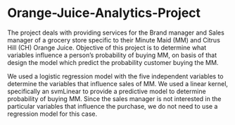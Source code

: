 # Orange-Juice-Analytics-Project

The project deals with providing services for the Brand manager and Sales manager of a grocery store specific to their Minute Maid (MM) and Citrus Hill (CH) Orange Juice. Objective of this project is to determine what variables influence a person’s probability of buying MM, on basis of that design the model which predict the probability customer buying the MM. 

We used a logistic regression model with the five independent variables to determine the variables that influence sales of MM. We used a linear kernel, specifically an svmLinear to provide a predictive model to determine probability of buying MM. Since the sales manager is not interested in the particular variables that influence the purchase, we do not need to use a regression model for this case.

